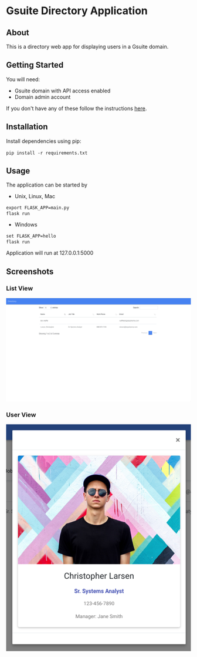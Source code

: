 # Gsuite Directory Application

## About
This is a directory web app for displaying users in a Gsuite domain.

## Getting Started
You will need:
* Gsuite domain with API access enabled
* Domain admin account

If you don't have any of these follow the instructions <a href="https://developers.google.com/admin-sdk/directory/v1/quickstart/python">here</a>.

## Installation
Install dependencies using pip:

`pip install -r requirements.txt`


## Usage
The application can be started by
* Unix, Linux, Mac
```
export FLASK_APP=main.py
flask run
```
* Windows
```
set FLASK_APP=hello
flask run
```
Application will run at 127.0.0.1:5000

## Screenshots
### List View
![alt text](./screenshots/user_list.png "List View")
### User View
![alt text](./screenshots/user_view.png "User View")
